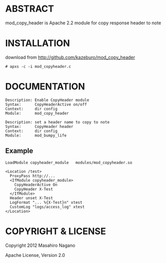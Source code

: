 ABSTRACT
================

mod_copy_header is Apache 2.2 module for copy response header to note

INSTALLATION
================

download from http://github.com/kazeburo/mod_copy_header

    # apxs -c -i mod_copyheader.c


DOCUMENTATION
================

    Description: Enable CopyHeader module
    Syntax:      CopyHeaderActive on/off
    Context:     dir config
    Module:      mod_copy_header

    Description: set a header name to copy to note
    Syntax:      CopyHeader header
    Context:     dir config
    Module:      mod_bumpy_life

Example
----------------

    LoadModule copyheader_module   modules/mod_copyheader.so
    
    <Location /test>
      ProxyPass http://...
      <IfModule copyheader_module>
        CopyHeaderActive On
        CopyHeader X-Test
      </IfModule>
      Header unset X-Test
      LogFormat "... %{X-Test}n" xtest
      CustomLog "logs/access_log" xtest
    </Location>

COPYRIGHT & LICENSE
================

Copyright 2012 Masahiro Nagano

Apache License, Version 2.0
